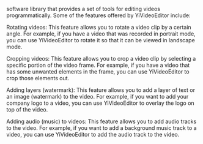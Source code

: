 software library that provides a set of tools for editing videos programmatically. Some of the features offered by YiVideoEditor include:

Rotating videos: This feature allows you to rotate a video clip by a certain angle. For example, if you have a video that was recorded in portrait mode, you can use YiVideoEditor to rotate it so that it can be viewed in landscape mode.

Cropping videos: This feature allows you to crop a video clip by selecting a specific portion of the video frame. For example, if you have a video that has some unwanted elements in the frame, you can use YiVideoEditor to crop those elements out.

Adding layers (watermark): This feature allows you to add a layer of text or an image (watermark) to the video. For example, if you want to add your company logo to a video, you can use YiVideoEditor to overlay the logo on top of the video.

Adding audio (music) to videos: This feature allows you to add audio tracks to the video. For example, if you want to add a background music track to a video, you can use YiVideoEditor to add the audio track to the video.
